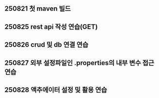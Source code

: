 ## 250821 첫 maven 빌드
## 250825 rest api 작성 연습(GET)
## 250826 crud 및 db 연결 연습
## 250827 외부 설정파일인 .properties의 내부 변수 접근 연습
## 250828 액추에이터 설정 및 활용 연습
